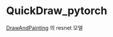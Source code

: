 # QuickDraw_pytorch

[DrawAndPainting](https://github.com/Kwonkunkun/DrawAndPainting_VR) 의 resnet 모델 
